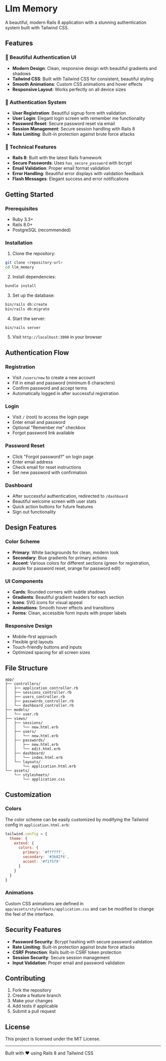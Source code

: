 # Llm Memory

A beautiful, modern Rails 8 application with a stunning authentication system built with Tailwind CSS.

## Features

### 🎨 Beautiful Authentication UI
- **Modern Design**: Clean, responsive design with beautiful gradients and shadows
- **Tailwind CSS**: Built with Tailwind CSS for consistent, beautiful styling
- **Smooth Animations**: Custom CSS animations and hover effects
- **Responsive Layout**: Works perfectly on all device sizes

### 🔐 Authentication System
- **User Registration**: Beautiful signup form with validation
- **User Login**: Elegant login screen with remember me functionality
- **Password Reset**: Secure password reset via email
- **Session Management**: Secure session handling with Rails 8
- **Rate Limiting**: Built-in protection against brute force attacks

### 🚀 Technical Features
- **Rails 8**: Built with the latest Rails framework
- **Secure Passwords**: Uses `has_secure_password` with bcrypt
- **Email Validation**: Proper email format validation
- **Error Handling**: Beautiful error displays with validation feedback
- **Flash Messages**: Elegant success and error notifications

## Getting Started

### Prerequisites
- Ruby 3.3+
- Rails 8.0+
- PostgreSQL (recommended)

### Installation

1. Clone the repository:
```bash
git clone <repository-url>
cd llm_memory
```

2. Install dependencies:
```bash
bundle install
```

3. Set up the database:
```bash
bin/rails db:create
bin/rails db:migrate
```

4. Start the server:
```bash
bin/rails server
```

5. Visit `http://localhost:3000` in your browser

## Authentication Flow

### Registration
- Visit `/users/new` to create a new account
- Fill in email and password (minimum 6 characters)
- Confirm password and accept terms
- Automatically logged in after successful registration

### Login
- Visit `/` (root) to access the login page
- Enter email and password
- Optional "Remember me" checkbox
- Forgot password link available

### Password Reset
- Click "Forgot password?" on login page
- Enter email address
- Check email for reset instructions
- Set new password with confirmation

### Dashboard
- After successful authentication, redirected to `/dashboard`
- Beautiful welcome screen with user stats
- Quick action buttons for future features
- Sign out functionality

## Design Features

### Color Scheme
- **Primary**: White backgrounds for clean, modern look
- **Secondary**: Blue gradients for primary actions
- **Accent**: Various colors for different sections (green for registration, purple for password reset, orange for password edit)

### UI Components
- **Cards**: Rounded corners with subtle shadows
- **Gradients**: Beautiful gradient headers for each section
- **Icons**: SVG icons for visual appeal
- **Animations**: Smooth hover effects and transitions
- **Forms**: Clean, accessible form inputs with proper labels

### Responsive Design
- Mobile-first approach
- Flexible grid layouts
- Touch-friendly buttons and inputs
- Optimized spacing for all screen sizes

## File Structure

```
app/
├── controllers/
│   ├── application_controller.rb
│   ├── sessions_controller.rb
│   ├── users_controller.rb
│   ├── passwords_controller.rb
│   └── dashboard_controller.rb
├── models/
│   └── user.rb
├── views/
│   ├── sessions/
│   │   └── new.html.erb
│   ├── users/
│   │   └── new.html.erb
│   ├── passwords/
│   │   ├── new.html.erb
│   │   └── edit.html.erb
│   ├── dashboard/
│   │   └── index.html.erb
│   └── layouts/
│       └── application.html.erb
└── assets/
    └── stylesheets/
        └── application.css
```

## Customization

### Colors
The color scheme can be easily customized by modifying the Tailwind config in `application.html.erb`:

```javascript
tailwind.config = {
  theme: {
    extend: {
      colors: {
        primary: '#ffffff',
        secondary: '#3b82f6',
        accent: '#f1f5f9'
      }
    }
  }
}
```

### Animations
Custom CSS animations are defined in `app/assets/stylesheets/application.css` and can be modified to change the feel of the interface.

## Security Features

- **Password Security**: Bcrypt hashing with secure password validation
- **Rate Limiting**: Built-in protection against brute force attacks
- **CSRF Protection**: Rails built-in CSRF token protection
- **Session Security**: Secure session management
- **Input Validation**: Proper email and password validation

## Contributing

1. Fork the repository
2. Create a feature branch
3. Make your changes
4. Add tests if applicable
5. Submit a pull request

## License

This project is licensed under the MIT License.

---

Built with ❤️ using Rails 8 and Tailwind CSS
